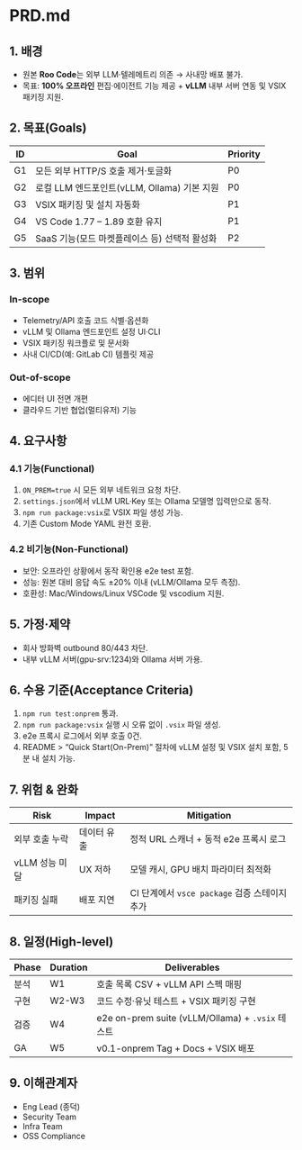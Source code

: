 # PRD.md

## 1. 배경

- 원본 **Roo Code**는 외부 LLM·텔레메트리 의존 → 사내망 배포 불가.
- 목표: **100% 오프라인** 편집·에이전트 기능 제공 + **vLLM** 내부 서버 연동 및 VSIX 패키징 지원.

## 2. 목표(Goals)

| ID  | Goal                                          | Priority |
| --- | --------------------------------------------- | -------- |
| G1  | 모든 외부 HTTP/S 호출 제거·토글화             | P0       |
| G2  | 로컬 LLM 엔드포인트(vLLM, Ollama) 기본 지원   | P0       |
| G3  | VSIX 패키징 및 설치 자동화                    | P1       |
| G4  | VS Code 1.77 – 1.89 호환 유지                 | P1       |
| G5  | SaaS 기능(모드 마켓플레이스 등) 선택적 활성화 | P2       |

## 3. 범위

### In-scope

- Telemetry/API 호출 코드 식별·옵션화
- vLLM 및 Ollama 엔드포인트 설정 UI·CLI
- VSIX 패키징 워크플로 및 문서화
- 사내 CI/CD(예: GitLab CI) 템플릿 제공

### Out-of-scope

- 에디터 UI 전면 개편
- 클라우드 기반 협업(멀티유저) 기능

## 4. 요구사항

### 4.1 기능(Functional)

1. `ON_PREM=true` 시 모든 외부 네트워크 요청 차단.
2. `settings.json`에서 vLLM URL·Key 또는 Ollama 모델명 입력만으로 동작.
3. `npm run package:vsix`로 VSIX 파일 생성 가능.
4. 기존 Custom Mode YAML 완전 호환.

### 4.2 비기능(Non-Functional)

- 보안: 오프라인 상황에서 동작 확인용 e2e test 포함.
- 성능: 원본 대비 응답 속도 ±20% 이내 (vLLM/Ollama 모두 측정).
- 호환성: Mac/Windows/Linux VSCode 및 vscodium 지원.

## 5. 가정·제약

- 회사 방화벽 outbound 80/443 차단.
- 내부 vLLM 서버(gpu-srv:1234)와 Ollama 서버 가용.

## 6. 수용 기준(Acceptance Criteria)

1. `npm run test:onprem` 통과.
2. `npm run package:vsix` 실행 시 오류 없이 `.vsix` 파일 생성.
3. e2e 프록시 로그에서 외부 호출 0건.
4. README > “Quick Start(On-Prem)” 절차에 vLLM 설정 및 VSIX 설치 포함, 5분 내 설치 가능.

## 7. 위험 & 완화

| Risk           | Impact      | Mitigation                                    |
| -------------- | ----------- | --------------------------------------------- |
| 외부 호출 누락 | 데이터 유출 | 정적 URL 스캐너 + 동적 e2e 프록시 로그        |
| vLLM 성능 미달 | UX 저하     | 모델 캐시, GPU 배치 파라미터 최적화           |
| 패키징 실패    | 배포 지연   | CI 단계에서 `vsce package` 검증 스테이지 추가 |

## 8. 일정(High-level)

| Phase | Duration | Deliverables                                     |
| ----- | -------- | ------------------------------------------------ |
| 분석  | W1       | 호출 목록 CSV + vLLM API 스펙 매핑               |
| 구현  | W2-W3    | 코드 수정·유닛 테스트 + VSIX 패키징 구현         |
| 검증  | W4       | e2e on-prem suite (vLLM/Ollama) + `.vsix` 테스트 |
| GA    | W5       | v0.1-onprem Tag + Docs + VSIX 배포               |

## 9. 이해관계자

- Eng Lead (종덕)
- Security Team
- Infra Team
- OSS Compliance
